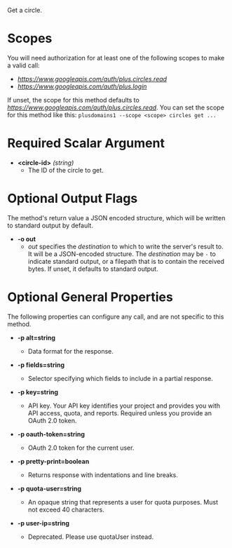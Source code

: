 Get a circle.
# Scopes

You will need authorization for at least one of the following scopes to make a valid call:

* *https://www.googleapis.com/auth/plus.circles.read*
* *https://www.googleapis.com/auth/plus.login*

If unset, the scope for this method defaults to *https://www.googleapis.com/auth/plus.circles.read*.
You can set the scope for this method like this: `plusdomains1 --scope <scope> circles get ...`
# Required Scalar Argument
* **&lt;circle-id&gt;** *(string)*
    - The ID of the circle to get.

# Optional Output Flags

The method's return value a JSON encoded structure, which will be written to standard output by default.

* **-o out**
    - *out* specifies the *destination* to which to write the server's result to.
      It will be a JSON-encoded structure.
      The *destination* may be `-` to indicate standard output, or a filepath that is to contain the received bytes.
      If unset, it defaults to standard output.
# Optional General Properties

The following properties can configure any call, and are not specific to this method.

* **-p alt=string**
    - Data format for the response.

* **-p fields=string**
    - Selector specifying which fields to include in a partial response.

* **-p key=string**
    - API key. Your API key identifies your project and provides you with API access, quota, and reports. Required unless you provide an OAuth 2.0 token.

* **-p oauth-token=string**
    - OAuth 2.0 token for the current user.

* **-p pretty-print=boolean**
    - Returns response with indentations and line breaks.

* **-p quota-user=string**
    - An opaque string that represents a user for quota purposes. Must not exceed 40 characters.

* **-p user-ip=string**
    - Deprecated. Please use quotaUser instead.

